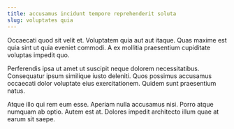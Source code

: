 ```yaml
---
title: accusamus incidunt tempore reprehenderit soluta
slug: voluptates quia
---
```


Occaecati quod sit velit et. Voluptatem quia aut aut itaque. Quas maxime est quia sint ut quia eveniet commodi. A ex mollitia praesentium cupiditate voluptas impedit quo.

Perferendis ipsa ut amet ut suscipit neque dolorem necessitatibus. Consequatur ipsum similique iusto deleniti. Quos possimus accusamus occaecati dolor voluptate eius exercitationem. Quidem sunt praesentium natus.

Atque illo qui rem eum esse. Aperiam nulla accusamus nisi. Porro atque numquam ab optio. Autem est at. Dolores impedit architecto illum quae at earum sit saepe.
